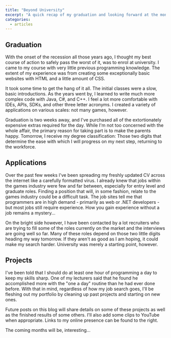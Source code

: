 ```yaml
---
title: "Beyond University"
excerpt: "A quick recap of my graduation and looking forward at the months to come."
categories:
  - articles
---
```


## Graduation

With the onset of the recession all those years ago, I thought my best course of action to safely pass the worst of it,
was to enrol at university. I came to my course with very little previous programming knowledge.
The extent of my experience was from creating some exceptionally basic websites with HTML and a little amount of CSS.

It took some time to get the hang of it all. The initial classes were a slow, basic introductions.
As the years went by, I learned to write much more complex code with Java, C#, and C++.
I feel a lot more comfortable with IDEs, APIs, SDKs, and other three letter acronyms.
I created a variety of applications on various scales: not many games, however.

Graduation is two weeks away, and I've purchased all of the extortionately expensive extras required for the day.
While I'm not too concerned with the whole affair, the primary reason for taking part is to make the parents happy.
Tomorrow, I receive my degree classification: Those two digits that determine the ease with which I will progress on my next step,
returning to the workforce.

## Applications

Over the past few weeks I've been spreading my freshly updated CV across the internet like a carefully formatted virus.
I already knew that jobs within the games industry were few and far between, especially for entry level and graduate roles.
Finding a position that will, in some fashion, relate to the games industry could be a difficult task.
The job sites tell me that programmers are in high demand - primarily as web or .NET developers - but most jobs still require experience.
How you gain experience without a job remains a mystery...

On the bright side however, I have been contacted by a lot recruiters who are trying to fill some of the roles currently on the market
and the interviews are going well so far. Many of these roles depend on those two little digits heading my way tomorrow.
If they aren't as good as I am hoping, it could make my search harder. University was merely a starting point, however.

## Projects

I've been told that I should do at least one hour of programming a day to keep my skills sharp.
One of my lecturers said that he found he accomplished more with the "one a day" routine than he had ever done before.
With that in mind, regardless of how my job search goes, I'll be fleshing out my portfolio by cleaning up past projects and starting on new ones.

Future posts on this blog will share details on some of these projects as well as the finished results of some others.
I'll also add some clips to YouTube when appropriate. Links to my online presence can be found to the right.

The coming months will be, interesting...
